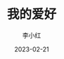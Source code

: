 ---
title: 我的爱好
date: 2023-02-21
author: 李小红
description: 我的爱好是阅读、旅行和烹饪。阅读让我能更好地了解世界，旅行让我能更好地感受世界，烹饪让我能更好地享受世界。我的阅读兴趣广泛，小说、散文、诗歌、历史、科学，总之是非虚构的都有涉猎。我的旅行兴趣也很广泛，从高山到大海，从城市到乡村，我都想去探索。我的烹饪兴趣尤其浓郁，我喜欢尝试各种美食，努力让每一道菜都有其独特的味道。
tags:
  - 爱好
image: https://picsum.photos/600/400
---